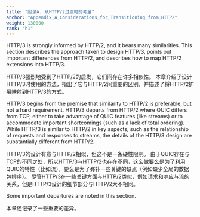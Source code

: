 ```yaml
---
title: "附录A. 从HTTP/2过渡时的考量"
anchor: "Appendix_A_Considerations_for_Transitioning_from_HTTP2"
weight: 130000
rank: "h1"
---
```


HTTP/3 is strongly informed by HTTP/2, and it bears many similarities. This section describes the approach taken to design HTTP/3, points out important differences from HTTP/2, and describes how to map HTTP/2 extensions into HTTP/3.

HTTP/3强烈地受到了HTTP/2的启发，它们间存在许多相似性。
本章介绍了设计HTTP/3时使用的方法，指出了它与HTTP/2间重要的区别，并描述了将HTTP/2扩展映射到HTTP/3的方式。

HTTP/3 begins from the premise that similarity to HTTP/2 is preferable, but not a hard requirement. HTTP/3 departs from HTTP/2 where QUIC differs from TCP, either to take advantage of QUIC features (like streams) or to accommodate important shortcomings (such as a lack of total ordering). While HTTP/3 is similar to HTTP/2 in key aspects, such as the relationship of requests and responses to streams, the details of the HTTP/3 design are substantially different from HTTP/2.

HTTP/3的设计有意与HTTP/2相似，但这不是一条硬性限制。
由于QUIC存在与TCP的不同之处，所以HTTP/3与HTTP/2也存在不同，这么做要么是为了利用QUIC的特性（比如流），要么是为了弥补一些关键的缺点（例如缺少全局的数据包排序）。
尽管HTTP/3在一些关键方面与HTTP/2类似，例如请求和响应与流的关系，但是HTTP/3设计的细节部分与HTTP/2大不相同。

Some important departures are noted in this section.

本章还记录了一些重要的差异。
